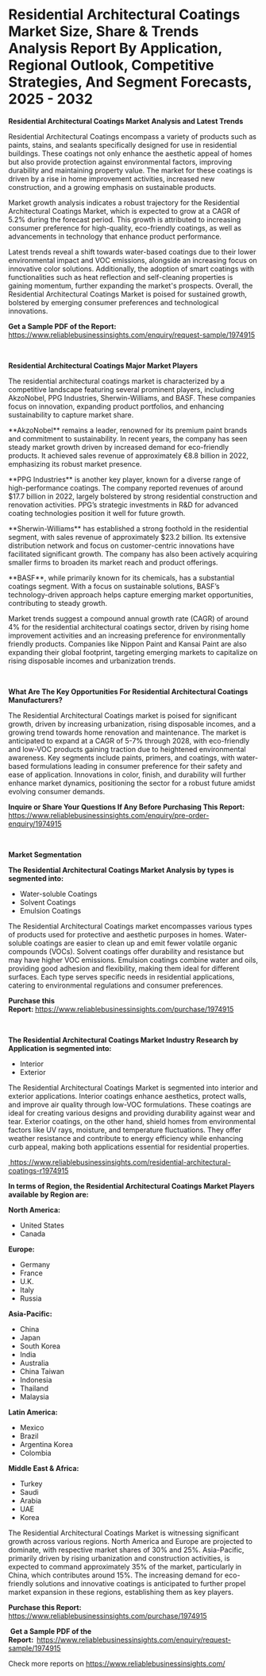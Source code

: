 <p><h1>Residential Architectural Coatings Market Size, Share & Trends Analysis Report By Application, Regional Outlook, Competitive Strategies, And Segment Forecasts, 2025 - 2032</h1></p><p><strong>Residential Architectural Coatings Market Analysis and Latest Trends</strong></p>
<p><p>Residential Architectural Coatings encompass a variety of products such as paints, stains, and sealants specifically designed for use in residential buildings. These coatings not only enhance the aesthetic appeal of homes but also provide protection against environmental factors, improving durability and maintaining property value. The market for these coatings is driven by a rise in home improvement activities, increased new construction, and a growing emphasis on sustainable products.</p><p>Market growth analysis indicates a robust trajectory for the Residential Architectural Coatings Market, which is expected to grow at a CAGR of 5.2% during the forecast period. This growth is attributed to increasing consumer preference for high-quality, eco-friendly coatings, as well as advancements in technology that enhance product performance. </p><p>Latest trends reveal a shift towards water-based coatings due to their lower environmental impact and VOC emissions, alongside an increasing focus on innovative color solutions. Additionally, the adoption of smart coatings with functionalities such as heat reflection and self-cleaning properties is gaining momentum, further expanding the market's prospects. Overall, the Residential Architectural Coatings Market is poised for sustained growth, bolstered by emerging consumer preferences and technological innovations.</p></p>
<p><strong>Get a Sample PDF of the Report:&nbsp;</strong> <a href="https://www.reliablebusinessinsights.com/enquiry/request-sample/1974915?utm_campaign=3319&utm_medium=2&utm_source=Github&utm_content=ia&utm_term=03042025&utm_id=residential-architectural-coatings">https://www.reliablebusinessinsights.com/enquiry/request-sample/1974915</a></p>
<p>&nbsp;</p>
<p><strong>Residential Architectural Coatings Major Market Players</strong></p>
<p><p>The residential architectural coatings market is characterized by a competitive landscape featuring several prominent players, including AkzoNobel, PPG Industries, Sherwin-Williams, and BASF. These companies focus on innovation, expanding product portfolios, and enhancing sustainability to capture market share.</p><p>**AkzoNobel** remains a leader, renowned for its premium paint brands and commitment to sustainability. In recent years, the company has seen steady market growth driven by increased demand for eco-friendly products. It achieved sales revenue of approximately €8.8 billion in 2022, emphasizing its robust market presence.</p><p>**PPG Industries** is another key player, known for a diverse range of high-performance coatings. The company reported revenues of around $17.7 billion in 2022, largely bolstered by strong residential construction and renovation activities. PPG’s strategic investments in R&D for advanced coating technologies position it well for future growth.</p><p>**Sherwin-Williams** has established a strong foothold in the residential segment, with sales revenue of approximately $23.2 billion. Its extensive distribution network and focus on customer-centric innovations have facilitated significant growth. The company has also been actively acquiring smaller firms to broaden its market reach and product offerings.</p><p>**BASF**, while primarily known for its chemicals, has a substantial coatings segment. With a focus on sustainable solutions, BASF’s technology-driven approach helps capture emerging market opportunities, contributing to steady growth.</p><p>Market trends suggest a compound annual growth rate (CAGR) of around 4% for the residential architectural coatings sector, driven by rising home improvement activities and an increasing preference for environmentally friendly products. Companies like Nippon Paint and Kansai Paint are also expanding their global footprint, targeting emerging markets to capitalize on rising disposable incomes and urbanization trends.</p></p>
<p>&nbsp;</p>
<p><strong>What Are The Key Opportunities For Residential Architectural Coatings Manufacturers?</strong></p>
<p><p>The Residential Architectural Coatings market is poised for significant growth, driven by increasing urbanization, rising disposable incomes, and a growing trend towards home renovation and maintenance. The market is anticipated to expand at a CAGR of 5-7% through 2028, with eco-friendly and low-VOC products gaining traction due to heightened environmental awareness. Key segments include paints, primers, and coatings, with water-based formulations leading in consumer preference for their safety and ease of application. Innovations in color, finish, and durability will further enhance market dynamics, positioning the sector for a robust future amidst evolving consumer demands.</p></p>
<p><strong>Inquire or Share Your Questions If Any Before Purchasing This Report:</strong> <a href="https://www.reliablebusinessinsights.com/enquiry/pre-order-enquiry/1974915?utm_campaign=3319&utm_medium=2&utm_source=Github&utm_content=ia&utm_term=03042025&utm_id=residential-architectural-coatings">https://www.reliablebusinessinsights.com/enquiry/pre-order-enquiry/1974915</a></p>
<p>&nbsp;</p>
<p><strong>Market Segmentation</strong></p>
<p><strong>The Residential Architectural Coatings Market Analysis by types is segmented into:</strong></p>
<p><ul><li>Water-soluble Coatings</li><li>Solvent Coatings</li><li>Emulsion Coatings</li></ul></p>
<p><p>The Residential Architectural Coatings market encompasses various types of products used for protective and aesthetic purposes in homes. Water-soluble coatings are easier to clean up and emit fewer volatile organic compounds (VOCs). Solvent coatings offer durability and resistance but may have higher VOC emissions. Emulsion coatings combine water and oils, providing good adhesion and flexibility, making them ideal for different surfaces. Each type serves specific needs in residential applications, catering to environmental regulations and consumer preferences.</p></p>
<p><strong>Purchase this Report:&nbsp;</strong><a href="https://www.reliablebusinessinsights.com/purchase/1974915?utm_campaign=3319&utm_medium=2&utm_source=Github&utm_content=ia&utm_term=03042025&utm_id=residential-architectural-coatings">https://www.reliablebusinessinsights.com/purchase/1974915</a></p>
<p>&nbsp;</p>
<p><strong>The Residential Architectural Coatings Market Industry Research by Application is segmented into:</strong></p>
<p><ul><li>Interior</li><li>Exterior</li></ul></p>
<p><p>The Residential Architectural Coatings Market is segmented into interior and exterior applications. Interior coatings enhance aesthetics, protect walls, and improve air quality through low-VOC formulations. These coatings are ideal for creating various designs and providing durability against wear and tear. Exterior coatings, on the other hand, shield homes from environmental factors like UV rays, moisture, and temperature fluctuations. They offer weather resistance and contribute to energy efficiency while enhancing curb appeal, making both applications essential for residential properties.</p></p>
<p><a href="https://www.reliablebusinessinsights.com/residential-architectural-coatings-r1974915?utm_campaign=3319&utm_medium=2&utm_source=Github&utm_content=ia&utm_term=03042025&utm_id=residential-architectural-coatings">&nbsp;https://www.reliablebusinessinsights.com/residential-architectural-coatings-r1974915</a></p>
<p><strong>In terms of Region, the Residential Architectural Coatings Market Players available by Region are:</strong></p>
<p>
    <p> <strong> North America: </strong>
        <ul>
            <li>United States</li>
            <li>Canada</li>
        </ul>
        </p> 
    <p> <strong> Europe: </strong>
        <ul>
            <li>Germany</li>
            <li>France</li>
            <li>U.K.</li>
            <li>Italy</li>
            <li>Russia</li>
        </ul>
        </p> 
    <p> <strong> Asia-Pacific: </strong>
        <ul>
            <li>China</li>
            <li>Japan</li>
            <li>South Korea</li>
            <li>India</li>
            <li>Australia</li>
            <li>China Taiwan</li>
            <li>Indonesia</li>
            <li>Thailand</li>
            <li>Malaysia</li>
        </ul>
        </p> 
    <p> <strong> Latin America: </strong>
        <ul>
            <li>Mexico</li>
            <li>Brazil</li>
            <li>Argentina Korea</li>
            <li>Colombia</li>
        </ul>
        </p> 
    <p> <strong> Middle East & Africa: </strong>
        <ul>
            <li>Turkey</li>
            <li>Saudi</li>
            <li>Arabia</li>
            <li>UAE</li>
            <li>Korea</li>
        </ul>
    </p>
    </p>
<p><p>The Residential Architectural Coatings Market is witnessing significant growth across various regions. North America and Europe are projected to dominate, with respective market shares of 30% and 25%. Asia-Pacific, primarily driven by rising urbanization and construction activities, is expected to command approximately 35% of the market, particularly in China, which contributes around 15%. The increasing demand for eco-friendly solutions and innovative coatings is anticipated to further propel market expansion in these regions, establishing them as key players.</p></p>
<p><strong>Purchase this Report: </strong><a href="https://www.reliablebusinessinsights.com/purchase/1974915?utm_campaign=3319&utm_medium=2&utm_source=Github&utm_content=ia&utm_term=03042025&utm_id=residential-architectural-coatings">https://www.reliablebusinessinsights.com/purchase/1974915</a></p>
<p>&nbsp;<strong>Get a Sample PDF of the Report:&nbsp;&nbsp;</strong><a href="https://www.reliablebusinessinsights.com/enquiry/request-sample/1974915?utm_campaign=3319&utm_medium=2&utm_source=Github&utm_content=ia&utm_term=03042025&utm_id=residential-architectural-coatings">https://www.reliablebusinessinsights.com/enquiry/request-sample/1974915</a></p>
<p><strong></strong></p>
<p>Check more reports on <a href="https://www.reliablebusinessinsights.com/?utm_campaign=3319&utm_medium=2&utm_source=Github&utm_content=ia&utm_term=03042025&utm_id=residential-architectural-coatings">https://www.reliablebusinessinsights.com/</a></p>